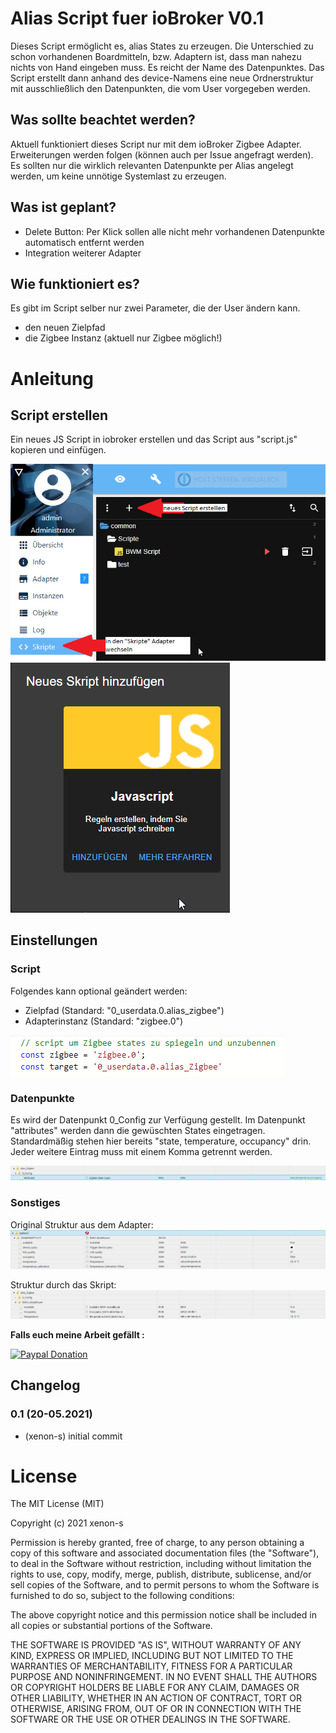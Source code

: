 

# Alias Script fuer ioBroker V0.1
Dieses Script ermöglicht es, alias States zu erzeugen. Die Unterschied zu schon vorhandenen Boardmitteln, bzw. Adaptern ist, dass man nahezu nichts von Hand eingeben muss. Es reicht der Name des Datenpunktes.
Das Script erstellt dann anhand des device-Namens eine neue Ordnerstruktur mit ausschließlich den Datenpunkten, die vom User vorgegeben werden. 

## Was sollte beachtet werden?
Aktuell funktioniert dieses Script nur mit dem ioBroker Zigbee Adapter. Erweiterungen werden folgen (können auch per Issue angefragt werden). Es sollten nur die wirklich relevanten Datenpunkte per Alias angelegt werden, um keine unnötige Systemlast zu erzeugen.

## Was ist geplant?
- Delete Button: Per Klick sollen alle nicht mehr vorhandenen Datenpunkte automatisch entfernt werden
- Integration weiterer Adapter

## Wie funktioniert es?
Es gibt im Script selber nur zwei Parameter, die der User ändern kann.
- den neuen Zielpfad
- die Zigbee Instanz (aktuell nur Zigbee möglich!)

# Anleitung
## Script erstellen
Ein neues JS Script in iobroker erstellen und das Script aus "script.js" kopieren und einfügen. <br>

![erstellung_1.png](/pictures/erstellung_1.png) <br> 
![erstellung_2.png](/pictures/erstellung_2.png) <br>

## Einstellungen
### Script
Folgendes kann optional geändert werden:
- Zielpfad (Standard: "0_userdata.0.alias_zigbee")
- Adapterinstanz (Standard: "zigbee.0")

![User_Input.png](/pictures/User_Input.png) <br>

### Datenpunkte
Es wird der Datenpunkt 0_Config zur Verfügung gestellt. Im Datenpunkt "attributes" werden dann die gewüschten States eingetragen. Standardmäßig stehen hier bereits "state, temperature, occupancy" drin. Jeder weitere Eintrag muss mit einem Komma getrennt werden. 

![attributes.png](/pictures/attributes.png) <br>

### Sonstiges
Original Struktur aus dem Adapter:
![original.png](/pictures/original.png) <br>

Struktur durch das Skript:
![alias.png](/pictures/alias.png) <br>



**Falls euch meine Arbeit gefällt :** <br>

[![Paypal Donation](https://img.shields.io/badge/paypal-donate%20%7C%20spenden-blue.svg)](https://www.paypal.com/cgi-bin/webscr?cmd=_s-xclick&hosted_button_id=3EYML5A4EMJCW&source=url)


## Changelog

### 0.1 (20-05.2021)
* (xenon-s) initial commit


# License

The MIT License (MIT)

Copyright (c) 2021 xenon-s

Permission is hereby granted, free of charge, to any person obtaining a copy
of this software and associated documentation files (the "Software"), to deal
in the Software without restriction, including without limitation the rights
to use, copy, modify, merge, publish, distribute, sublicense, and/or sell
copies of the Software, and to permit persons to whom the Software is
furnished to do so, subject to the following conditions:

The above copyright notice and this permission notice shall be included in all
copies or substantial portions of the Software.

THE SOFTWARE IS PROVIDED "AS IS", WITHOUT WARRANTY OF ANY KIND, EXPRESS OR
IMPLIED, INCLUDING BUT NOT LIMITED TO THE WARRANTIES OF MERCHANTABILITY,
FITNESS FOR A PARTICULAR PURPOSE AND NONINFRINGEMENT. IN NO EVENT SHALL THE
AUTHORS OR COPYRIGHT HOLDERS BE LIABLE FOR ANY CLAIM, DAMAGES OR OTHER
LIABILITY, WHETHER IN AN ACTION OF CONTRACT, TORT OR OTHERWISE, ARISING FROM,
OUT OF OR IN CONNECTION WITH THE SOFTWARE OR THE USE OR OTHER DEALINGS IN THE
SOFTWARE.